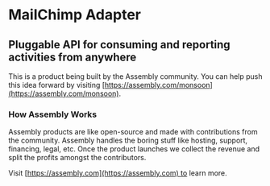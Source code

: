 # MailChimp Adapter

## Pluggable API for consuming and reporting activities from anywhere

This is a product being built by the Assembly community. You can help push this idea forward by visiting [https://assembly.com/monsoon](https://assembly.com/monsoon).

### How Assembly Works

Assembly products are like open-source and made with contributions from the community. Assembly handles the boring stuff like hosting, support, financing, legal, etc. Once the product launches we collect the revenue and split the profits amongst the contributors.

Visit [https://assembly.com](https://assembly.com) to learn more.
